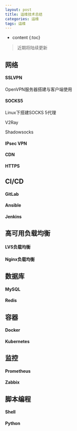 ```yaml
---
layout: post
title: 运维技术总结
categories: 运维
tags: 运维
---
```


* content
{:toc}

> 近期将陆续更新

## 网络
#### SSLVPN
OpenVPN服务器搭建与客户端使用

#### SOCKS5
Linux下搭建SOCKS 5代理

V2Ray

Shadowsocks

#### IPsec VPN
#### CDN
#### HTTPS

## CI/CD
#### GitLab
#### Ansible
#### Jenkins

## 高可用负载均衡
#### LVS负载均衡
#### Nginx负载均衡

## 数据库
#### MySQL
#### Redis


## 容器
#### Docker
#### Kubernetes

## 监控
#### Prometheus
#### Zabbix

## 脚本编程
#### Shell
#### Python